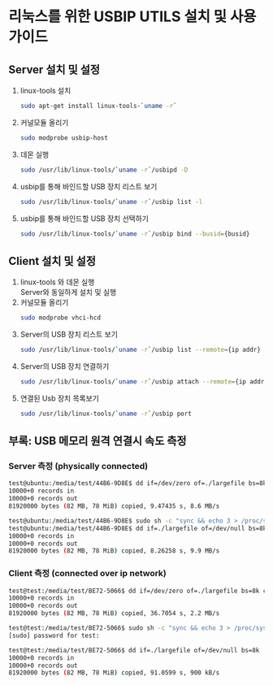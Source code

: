 # 리눅스를 위한 USBIP UTILS 설치 및 사용 가이드

## Server 설치 및 설정

1. linux-tools 설치
    ```bash
    sudo apt-get install linux-tools-`uname -r`
    ```
2. 커널모듈 올리기
    ```bash
    sudo modprobe usbip-host
    ```
3. 데몬 실행
    ```bash
    sudo /usr/lib/linux-tools/`uname -r`/usbipd -D
    ```
4. usbip를 통해 바인드할 USB 장치 리스트 보기
    ```bash
    sudo /usr/lib/linux-tools/`uname -r`/usbip list -l
    ```
5. usbip를 통해 바인드할 USB 장치 선택하기
    ```bash
    sudo /usr/lib/linux-tools/`uname -r`/usbip bind --busid={busid}
    ```

## Client 설치 및 설정

1. linux-tools 와 데몬 실행\
    Server와 동일하게 설치 및 실행
2. 커널모듈 올리기
    ```bash
    sudo modprobe vhci-hcd
    ```
3. Server의 USB 장치 리스트 보기
    ```bash
    sudo /usr/lib/linux-tools/`uname -r`/usbip list --remote={ip addr}
    ```
4. Server의 USB 장치 연결하기
    ```bash
    sudo /usr/lib/linux-tools/`uname -r`/usbip attach --remote={ip addr} --busid={busid}
    ```
5. 연결된 Usb 장치 목록보기
    ```bash
    sudo /usr/lib/linux-tools/`uname -r`/usbip port
    ```

## 부록: USB 메모리 원격 연결시 속도 측정

### Server 측정 (physically connected)

``` bash
test@ubuntu:/media/test/44B6-9D8E$ dd if=/dev/zero of=./largefile bs=8k count=10000
10000+0 records in
10000+0 records out
81920000 bytes (82 MB, 78 MiB) copied, 9.47435 s, 8.6 MB/s

test@ubuntu:/media/test/44B6-9D8E$ sudo sh -c "sync && echo 3 > /proc/sys/vm/drop_caches"
test@ubuntu:/media/test/44B6-9D8E$ dd if=./largefile of=/dev/null bs=8k
10000+0 records in
10000+0 records out
81920000 bytes (82 MB, 78 MiB) copied, 8.26258 s, 9.9 MB/s

```

### Client 측정 (connected over ip network)

``` bash
test@test:/media/test/BE72-5066$ dd if=/dev/zero of=./largefile bs=8k count=10000
10000+0 records in
10000+0 records out
81920000 bytes (82 MB, 78 MiB) copied, 36.7054 s, 2.2 MB/s

test@test:/media/test/BE72-5066$ sudo sh -c "sync && echo 3 > /proc/sys/vm/drop_caches"
[sudo] password for test: 

test@test:/media/test/BE72-5066$ dd if=./largefile of=/dev/null bs=8k
10000+0 records in
10000+0 records out
81920000 bytes (82 MB, 78 MiB) copied, 91.0599 s, 900 kB/s
```